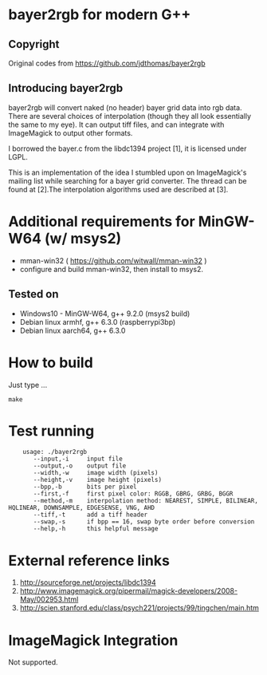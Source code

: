 # bayer2rgb for modern G++

## Copyright
Original codes from https://github.com/jdthomas/bayer2rgb

## Introducing bayer2rgb 

bayer2rgb will convert naked (no header) bayer grid data into rgb data. There are several choices of interpolation (though they all look essentially the same to my eye). It can output tiff files, and can integrate with ImageMagick to output other formats. 

I borrowed the bayer.c from the libdc1394 project [1], it is licensed under LGPL.

This is an implementation of the idea I stumbled upon on ImageMagick's mailing list while searching for a bayer grid converter. The thread can be found at [2].The interpolation algorithms used are described at [3].


# Additional requirements for MinGW-W64 (w/ msys2)
 * mman-win32 ( https://github.com/witwall/mman-win32 )
 * configure and build mman-win32, then install to msys2.

## Tested on 
 * Windows10 - MinGW-W64, g++ 9.2.0 (msys2 build)
 * Debian linux armhf, g++ 6.3.0 (raspberrypi3bp)
 * Debian linux aarch64, g++ 6.3.0

# How to build
Just type ... 
```
make
```


# Test running
```
    usage: ./bayer2rgb
       --input,-i     input file
       --output,-o    output file
       --width,-w     image width (pixels)
       --height,-v    image height (pixels)
       --bpp,-b       bits per pixel
       --first,-f     first pixel color: RGGB, GBRG, GRBG, BGGR
       --method,-m    interpolation method: NEAREST, SIMPLE, BILINEAR, HQLINEAR, DOWNSAMPLE, EDGESENSE, VNG, AHD
       --tiff,-t      add a tiff header
       --swap,-s      if bpp == 16, swap byte order before conversion
       --help,-h      this helpful message
```

# External reference links
1. http://sourceforge.net/projects/libdc1394
1. http://www.imagemagick.org/pipermail/magick-developers/2008-May/002953.html
1. http://scien.stanford.edu/class/psych221/projects/99/tingchen/main.htm


# ImageMagick Integration
Not supported.
